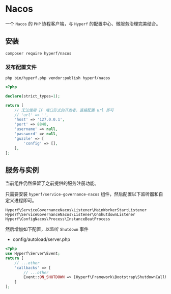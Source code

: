 # Nacos

一个 `Nacos` 的 `PHP` 协程客户端，与 `Hyperf` 的配置中心、微服务治理完美结合。

## 安装

```shell
composer require hyperf/nacos
```

### 发布配置文件

```shell
php bin/hyperf.php vendor:publish hyperf/nacos
```

```php
<?php

declare(strict_types=1);

return [
    // 无法使用 IP 端口形式的开发者，直接配置 url 即可
    // 'url' => '',
    'host' => '127.0.0.1',
    'port' => 8848,
    'username' => null,
    'password' => null,
    'guzzle' => [
        'config' => [],
    ],
];

```

## 服务与实例

当前组件仍然保留了之前提供的服务注册功能。

只需要安装 `hyperf/service-governance-nacos` 组件，然后配置以下监听器和自定义进程即可。

`Hyperf\ServiceGovernanceNacos\Listener\MainWorkerStartListener`
`Hyperf\ServiceGovernanceNacos\Listener\OnShutdownListener`
`Hyperf\ConfigNacos\Process\InstanceBeatProcess`

然后增加如下配置，以监听 `Shutdown` 事件

- config/autoload/server.php

```php
<?php
use Hyperf\Server\Event;
return [
    // ...other
    'callbacks' => [
        // ...other
        Event::ON_SHUTDOWN => [Hyperf\Framework\Bootstrap\ShutdownCallback::class, 'onShutdown']
    ]
];
```

